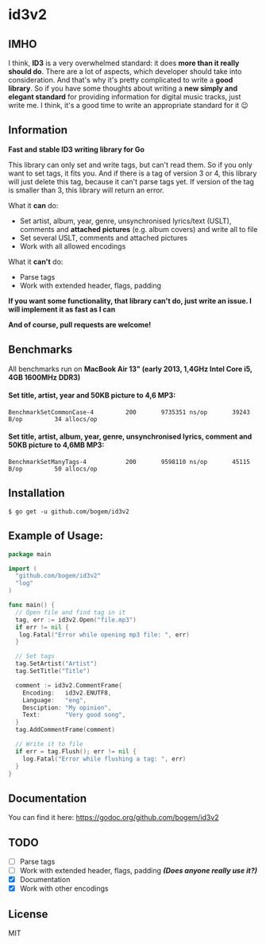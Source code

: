 # id3v2

## IMHO
I think, **ID3** is a very overwhelmed standard: it does **more than it really should do**. There are a lot of aspects, which developer should take into consideration. And that's why it's pretty complicated to write a **good library**. So if you have some thoughts about writing a **new simply and elegant standard** for providing information for digital music tracks, just write me. I think, it's a good time to write an appropriate standard for it 😉

## Information
**Fast and stable ID3 writing library for Go**

This library can only set and write tags, but can't read them. So if you only want to set tags, it fits you. And if there is a tag of version 3 or 4, this library will just delete this tag, because it can't parse tags yet. If version of the tag is smaller than 3, this library will return an error.

What it **can** do:
* Set artist, album, year, genre, unsynchronised lyrics/text (USLT), comments and **attached pictures** (e.g. album covers) and write all to file
* Set several USLT, comments and attached pictures
* Work with all allowed encodings

What it **can't** do:
* Parse tags
* Work with extended header, flags, padding

**If you want some functionality, that library can't do, just write an issue. I will implement it as fast as I can**

**And of course, pull requests are welcome!**

## Benchmarks

All benchmarks run on **MacBook Air 13" (early 2013, 1,4GHz Intel Core i5, 4GB 1600MHz DDR3)**

#### Set title, artist, year and 50KB picture to 4,6 MP3:
```
BenchmarkSetCommonCase-4	     200	   9735351 ns/op	   39243 B/op	      34 allocs/op
```

#### Set title, artist, album, year, genre, unsynchronised lyrics, comment and 50KB picture to 4,6MB MP3:
```
BenchmarkSetManyTags-4  	     200	   9598110 ns/op	   45115 B/op	      50 allocs/op
```

## Installation
  	$ go get -u github.com/bogem/id3v2

## Example of Usage:
```go
package main

import (
  "github.com/bogem/id3v2"
  "log"
)

func main() {
  // Open file and find tag in it
  tag, err := id3v2.Open("file.mp3")
  if err != nil {
   log.Fatal("Error while opening mp3 file: ", err)
  }

  // Set tags
  tag.SetArtist("Artist")
  tag.SetTitle("Title")

  comment := id3v2.CommentFrame{
    Encoding:   id3v2.ENUTF8,
    Language:   "eng",
    Desciption: "My opinion",
    Text:       "Very good song",
  }
  tag.AddCommentFrame(comment)

  // Write it to file
  if err = tag.Flush(); err != nil {
    log.Fatal("Error while flushing a tag: ", err)
  }
}

```

## Documentation

You can find it here: https://godoc.org/github.com/bogem/id3v2

## TODO

- [ ] Parse tags
- [ ] Work with extended header, flags, padding ***(Does anyone really use it?)***
- [x] Documentation
- [x] Work with other encodings

## License
MIT
